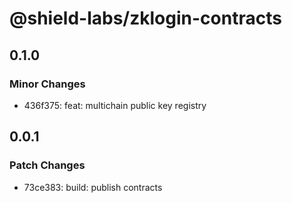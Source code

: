 # @shield-labs/zklogin-contracts

## 0.1.0

### Minor Changes

- 436f375: feat: multichain public key registry

## 0.0.1

### Patch Changes

- 73ce383: build: publish contracts
